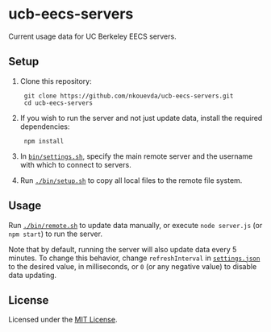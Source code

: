 <!-- Nikita Kouevda, Anthony Sutardja -->
<!-- 2014/05/15 -->

# ucb-eecs-servers

Current usage data for UC Berkeley EECS servers.

## Setup

1. Clone this repository:

        git clone https://github.com/nkouevda/ucb-eecs-servers.git
        cd ucb-eecs-servers

2. If you wish to run the server and not just update data, install the required
dependencies:

        npm install

3. In [`bin/settings.sh`](bin/settings.sh), specify the main remote server and
the username with which to connect to servers.

4. Run [`./bin/setup.sh`](bin/setup.sh) to copy all local files to the remote
file system.

## Usage

Run [`./bin/remote.sh`](bin/remote.sh) to update data manually, or execute `node
server.js` (or `npm start`) to run the server.

Note that by default, running the server will also update data every 5 minutes.
To change this behavior, change `refreshInterval` in
[`settings.json`](settings.json) to the desired value, in milliseconds, or `0`
(or any negative value) to disable data updating.

## License

Licensed under the [MIT License](http://www.opensource.org/licenses/MIT).

